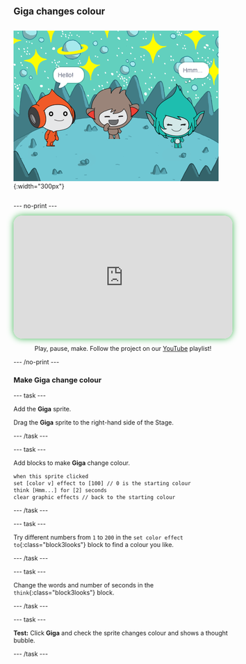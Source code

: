 ## Giga changes colour

<div style="display: flex; flex-wrap: wrap">
<div style="flex-basis: 200px; flex-grow: 1; margin-right: 15px;">

</div>
<div>

![The Giga sprite thinking, "Hmm...".](images/giga-step2.png){:width="300px"}

</div>
</div>

--- no-print ---

<div style="position: relative; width: 100%; aspect-ratio: 16 / 9; border-radius: 20px; box-shadow: 0 0 15px #3fb654; overflow: hidden;">
<iframe
    src="https://www.youtube.com/embed/_LvVMQjOfmY?rel=0&cc_load_policy=1"
    style="position: absolute; inset: 0; width: 100%; height: 100%; border: none;"
    allowfullscreen>
</iframe>
</div>

<div style="text-align: center; margin-top: 1em;">

Play, pause, make. Follow the project on our [YouTube](7) playlist!
</div>
--- /no-print ---

### Make Giga change colour

--- task ---

Add the **Giga** sprite. 

Drag the **Giga** sprite to the right-hand side of the Stage.

--- /task ---

--- task ---

Add blocks to make **Giga** change colour. 

```blocks3
when this sprite clicked
set [color v] effect to [100] // 0 is the starting colour
think [Hmm...] for [2] seconds 
clear graphic effects // back to the starting colour
```

--- /task ---

--- task ---

Try different numbers from `1` to `200` in the `set color effect to`{:class="block3looks"} block to find a colour you like. 

--- /task ---

--- task ---

Change the words and number of seconds in the `think`{:class="block3looks"} block.

--- /task ---

--- task ---

**Test:** Click **Giga** and check the sprite changes colour and shows a thought bubble.

--- /task ---
